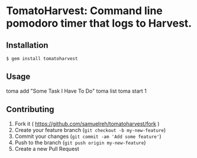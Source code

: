 # TomatoHarvest: Command line pomodoro timer that logs to Harvest.

## Installation

    $ gem install tomatoharvest

## Usage

toma add "Some Task I Have To Do"
toma list
toma start 1

## Contributing

1. Fork it ( https://github.com/samuelreh/tomatoharvest/fork )
2. Create your feature branch (`git checkout -b my-new-feature`)
3. Commit your changes (`git commit -am 'Add some feature'`)
4. Push to the branch (`git push origin my-new-feature`)
5. Create a new Pull Request

